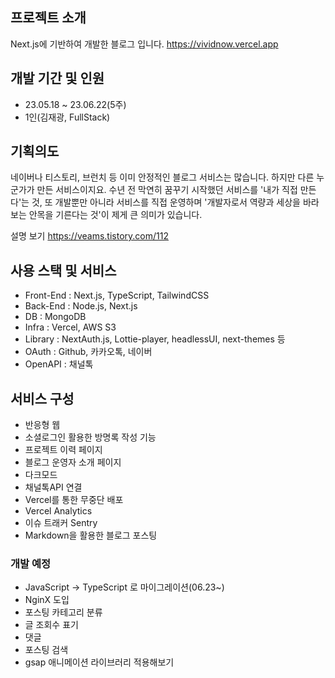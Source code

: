 ## 프로젝트 소개
Next.js에 기반하여 개발한 블로그 입니다.
https://vividnow.vercel.app

## 개발 기간 및 인원
- 23.05.18 ~ 23.06.22(5주)
- 1인(김재광, FullStack)

## 기획의도
네이버나 티스토리, 브런치 등 이미 안정적인 블로그 서비스는 많습니다. 하지만 다른 누군가가 만든 서비스이지요. 수년 전 막연히 꿈꾸기 시작했던 서비스를 '내가 직접 만든다'는 것, 또 개발뿐만 아니라 서비스를 직접 운영하며 '개발자로서 역량과 세상을 바라보는 안목을 기른다는 것'이 제게 큰 의미가 있습니다.

설명 보기 https://veams.tistory.com/112

## 사용 스택 및 서비스
- Front-End : Next.js, TypeScript, TailwindCSS
- Back-End : Node.js, Next.js
- DB : MongoDB
- Infra : Vercel, AWS S3
- Library :  NextAuth.js, Lottie-player, headlessUI, next-themes 등
- OAuth : Github, 카카오톡, 네이버
- OpenAPI : 채널톡

## 서비스 구성
- 반응형 웹
- 소셜로그인 활용한 방명록 작성 기능
- 프로젝트 이력 페이지
- 블로그 운영자 소개 페이지
- 다크모드
- 채널톡API 연결
- Vercel를 통한 무중단 배포
- Vercel Analytics
- 이슈 트래커 Sentry
- Markdown을 활용한 블로그 포스팅

### 개발 예정
- JavaScript -> TypeScript 로 마이그레이션(06.23~)
- NginX 도입
- 포스팅 카테고리 분류
- 글 조회수 표기
- 댓글 
- 포스팅 검색
- gsap 애니메이션 라이브러리 적용해보기